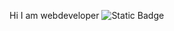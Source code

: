 Hi I am webdeveloper
![Static Badge](https://img.shields.io/badge/HTML%20-blue?style=flat-square&logo=*)
